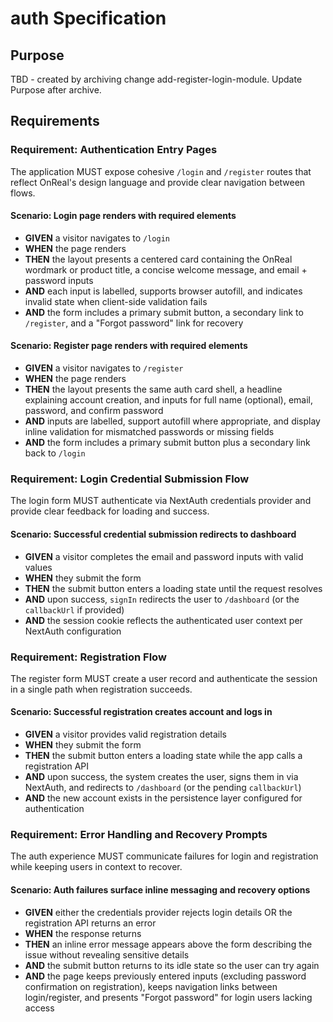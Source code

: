 # auth Specification

## Purpose
TBD - created by archiving change add-register-login-module. Update Purpose after archive.
## Requirements
### Requirement: Authentication Entry Pages
The application MUST expose cohesive `/login` and `/register` routes that reflect OnReal's design language and provide clear navigation between flows.

#### Scenario: Login page renders with required elements
- **GIVEN** a visitor navigates to `/login`
- **WHEN** the page renders
- **THEN** the layout presents a centered card containing the OnReal wordmark or product title, a concise welcome message, and email + password inputs
- **AND** each input is labelled, supports browser autofill, and indicates invalid state when client-side validation fails
- **AND** the form includes a primary submit button, a secondary link to `/register`, and a "Forgot password" link for recovery

#### Scenario: Register page renders with required elements
- **GIVEN** a visitor navigates to `/register`
- **WHEN** the page renders
- **THEN** the layout presents the same auth card shell, a headline explaining account creation, and inputs for full name (optional), email, password, and confirm password
- **AND** inputs are labelled, support autofill where appropriate, and display inline validation for mismatched passwords or missing fields
- **AND** the form includes a primary submit button plus a secondary link back to `/login`

### Requirement: Login Credential Submission Flow
The login form MUST authenticate via NextAuth credentials provider and provide clear feedback for loading and success.

#### Scenario: Successful credential submission redirects to dashboard
- **GIVEN** a visitor completes the email and password inputs with valid values
- **WHEN** they submit the form
- **THEN** the submit button enters a loading state until the request resolves
- **AND** upon success, `signIn` redirects the user to `/dashboard` (or the `callbackUrl` if provided)
- **AND** the session cookie reflects the authenticated user context per NextAuth configuration

### Requirement: Registration Flow
The register form MUST create a user record and authenticate the session in a single path when registration succeeds.

#### Scenario: Successful registration creates account and logs in
- **GIVEN** a visitor provides valid registration details
- **WHEN** they submit the form
- **THEN** the submit button enters a loading state while the app calls a registration API
- **AND** upon success, the system creates the user, signs them in via NextAuth, and redirects to `/dashboard` (or the pending `callbackUrl`)
- **AND** the new account exists in the persistence layer configured for authentication

### Requirement: Error Handling and Recovery Prompts
The auth experience MUST communicate failures for login and registration while keeping users in context to recover.

#### Scenario: Auth failures surface inline messaging and recovery options
- **GIVEN** either the credentials provider rejects login details OR the registration API returns an error
- **WHEN** the response returns
- **THEN** an inline error message appears above the form describing the issue without revealing sensitive details
- **AND** the submit button returns to its idle state so the user can try again
- **AND** the page keeps previously entered inputs (excluding password confirmation on registration), keeps navigation links between login/register, and presents "Forgot password" for login users lacking access

